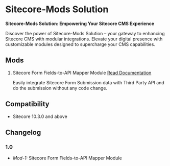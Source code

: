 # Sitecore-Mods Solution
**Sitecore-Mods Solution: Empowering Your Sitecore CMS Experience**

Discover the power of Sitecore-Mods Solution – your gateway to enhancing Sitecore CMS with modular integrations. Elevate your digital presence with customizable modules designed to supercharge your CMS capabilities. 

## Mods
1. Sitecore Form Fields-to-API Mapper Module [Read Documentation](Mod-Docs/Mod-1/Mod-1.md)

    Easily integrate Sitecore Form Submission data with Third Party API and do the submission without any code change.



## Compatibility
- Sitecore 10.3.0 and above

## Changelog
### 1.0
- *Mod-1:* Sitecore Form Fields-to-API Mapper Module